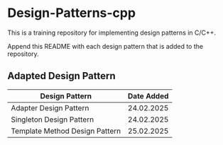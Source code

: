 # Design-Patterns-cpp
This is a training repository for implementing design patterns in C/C++.

Append this README with each design pattern that is added to the repository.

## Adapted Design Pattern

| Design Pattern    | Date Added |
| -------- | ------- |
| Adapter Design Pattern  | 24.02.2025    |
| Singleton Design Pattern | 24.02.2025     |
| Template Method Design Pattern    | 25.02.2025    |
